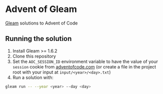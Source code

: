 # Advent of Gleam

[Gleam](https://gleam.run) solutions to Advent of Code

## Running the solution

1. Install Gleam >= 1.6.2
2. Clone this repository
3. Set the `AOC_SESSION_ID` environment variable to have the value of your `session` cookie from [adventofcode.com](https://adventofcode.com) (or create a file in the project root with your input at `input/<year>/<day>.txt`)
4. Run a solution with:

```bash
gleam run -- --year <year> --day <day>
```
